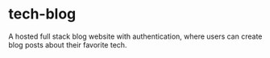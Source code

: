 # tech-blog
A hosted full stack blog website with authentication, where users can create blog posts about their favorite tech. 
